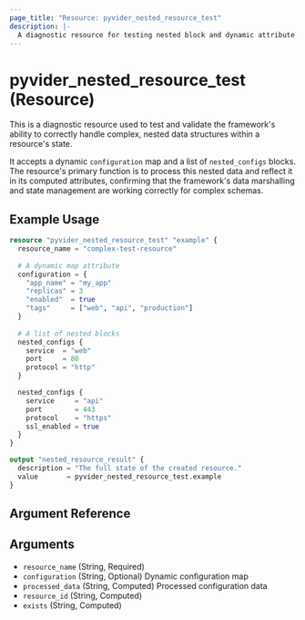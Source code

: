 ```yaml
---
page_title: "Resource: pyvider_nested_resource_test"
description: |-
  A diagnostic resource for testing nested block and dynamic attribute handling.
---
```


# pyvider_nested_resource_test (Resource)

This is a diagnostic resource used to test and validate the framework's ability to correctly handle complex, nested data structures within a resource's state.

It accepts a dynamic `configuration` map and a list of `nested_configs` blocks. The resource's primary function is to process this nested data and reflect it in its computed attributes, confirming that the framework's data marshalling and state management are working correctly for complex schemas.

## Example Usage

```terraform
resource "pyvider_nested_resource_test" "example" {
  resource_name = "complex-test-resource"
  
  # A dynamic map attribute
  configuration = {
    "app_name" = "my_app"
    "replicas" = 3
    "enabled"  = true
    "tags"     = ["web", "api", "production"]
  }
  
  # A list of nested blocks
  nested_configs {
    service  = "web"
    port     = 80
    protocol = "http"
  }

  nested_configs {
    service     = "api" 
    port        = 443
    protocol    = "https"
    ssl_enabled = true
  }
}

output "nested_resource_result" {
  description = "The full state of the created resource."
  value       = pyvider_nested_resource_test.example
}

```

## Argument Reference

## Arguments

- `resource_name` (String, Required)
- `configuration` (String, Optional) Dynamic configuration map
- `processed_data` (String, Computed) Processed configuration data
- `resource_id` (String, Computed)
- `exists` (String, Computed)
